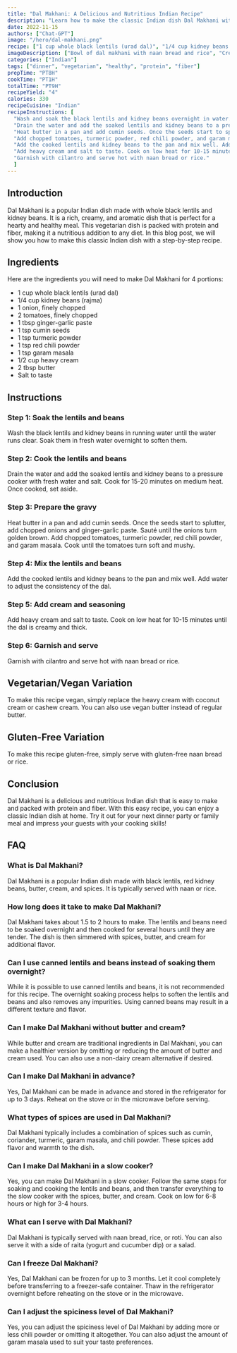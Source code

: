 ```yaml
---
title: "Dal Makhani: A Delicious and Nutritious Indian Recipe"
description: "Learn how to make the classic Indian dish Dal Makhani with this easy recipe. Packed with protein and fiber, this vegetarian dish is perfect for a hearty and healthy meal."
date: 2022-11-15
authors: ["Chat-GPT"]
image: "/hero/dal-makhani.png"
recipe: ["1 cup whole black lentils (urad dal)", "1/4 cup kidney beans (rajma)", "1 onion, finely chopped", "2 tomatoes, finely chopped", "1 tbsp ginger-garlic paste", "1 tsp cumin seeds", "1 tsp turmeric powder", "1 tsp red chili powder", "1 tsp garam masala", "1/2 cup heavy cream", "2 tbsp butter", "Salt to taste"]
imageDescription: ["Bowl of dal makhani with naan bread and rice", "Creamy and flavorful", "Rich and aromatic", "Hearty and nutritious"]
categories: ["Indian"]
tags: ["dinner", "vegetarian", "healthy", "protein", "fiber"]
prepTime: "PT8H"
cookTime: "PT1H"
totalTime: "PT9H"
recipeYield: "4"
calories: 330
recipeCuisine: "Indian"
recipeInstructions: [
  "Wash and soak the black lentils and kidney beans overnight in water.",
  "Drain the water and add the soaked lentils and kidney beans to a pressure cooker with fresh water and salt. Cook for 15-20 minutes on medium heat.",
  "Heat butter in a pan and add cumin seeds. Once the seeds start to splutter, add chopped onions and ginger-garlic paste. Sauté until the onions turn golden brown.",
  "Add chopped tomatoes, turmeric powder, red chili powder, and garam masala. Cook until the tomatoes turn soft and mushy.",
  "Add the cooked lentils and kidney beans to the pan and mix well. Add water to adjust the consistency of the dal.",
  "Add heavy cream and salt to taste. Cook on low heat for 10-15 minutes until the dal is creamy and thick.",
  "Garnish with cilantro and serve hot with naan bread or rice."
  ]
---
```


## Introduction

Dal Makhani is a popular Indian dish made with whole black lentils and kidney beans. It is a rich, creamy, and aromatic dish that is perfect for a hearty and healthy meal. This vegetarian dish is packed with protein and fiber, making it a nutritious addition to any diet. In this blog post, we will show you how to make this classic Indian dish with a step-by-step recipe.

## Ingredients

Here are the ingredients you will need to make Dal Makhani for 4 portions:
- 1 cup whole black lentils (urad dal)
- 1/4 cup kidney beans (rajma)
- 1 onion, finely chopped
- 2 tomatoes, finely chopped
- 1 tbsp ginger-garlic paste
- 1 tsp cumin seeds
- 1 tsp turmeric powder
- 1 tsp red chili powder
- 1 tsp garam masala
- 1/2 cup heavy cream
- 2 tbsp butter
- Salt to taste

## Instructions

### Step 1: Soak the lentils and beans

Wash the black lentils and kidney beans in running water until the water runs clear. Soak them in fresh water overnight to soften them.

### Step 2: Cook the lentils and beans

Drain the water and add the soaked lentils and kidney beans to a pressure cooker with fresh water and salt. Cook for 15-20 minutes on medium heat. Once cooked, set aside.

### Step 3: Prepare the gravy

Heat butter in a pan and add cumin seeds. Once the seeds start to splutter, add chopped onions and ginger-garlic paste. Sauté until the onions turn golden brown. Add chopped tomatoes, turmeric powder, red chili powder, and garam masala. Cook until the tomatoes turn soft and mushy.

### Step 4: Mix the lentils and beans

Add the cooked lentils and kidney beans to the pan and mix well. Add water to adjust the consistency of the dal.

### Step 5: Add cream and seasoning

Add heavy cream and salt to taste. Cook on low heat for 10-15 minutes until the dal is creamy and thick.

### Step 6: Garnish and serve

Garnish with cilantro and serve hot with naan bread or rice.

## Vegetarian/Vegan Variation

To make this recipe vegan, simply replace the heavy cream with coconut cream or cashew cream. You can also use vegan butter instead of regular butter.

## Gluten-Free Variation

To make this recipe gluten-free, simply serve with gluten-free naan bread or rice.

## Conclusion

Dal Makhani is a delicious and nutritious Indian dish that is easy to make and packed with protein and fiber. With this easy recipe, you can enjoy a classic Indian dish at home. Try it out for your next dinner party or family meal and impress your guests with your cooking skills!

## FAQ

### What is Dal Makhani?

Dal Makhani is a popular Indian dish made with black lentils, red kidney beans, butter, cream, and spices. It is typically served with naan or rice.

### How long does it take to make Dal Makhani?

Dal Makhani takes about 1.5 to 2 hours to make. The lentils and beans need to be soaked overnight and then cooked for several hours until they are tender. The dish is then simmered with spices, butter, and cream for additional flavor.

### Can I use canned lentils and beans instead of soaking them overnight?

While it is possible to use canned lentils and beans, it is not recommended for this recipe. The overnight soaking process helps to soften the lentils and beans and also removes any impurities. Using canned beans may result in a different texture and flavor.

### Can I make Dal Makhani without butter and cream?

While butter and cream are traditional ingredients in Dal Makhani, you can make a healthier version by omitting or reducing the amount of butter and cream used. You can also use a non-dairy cream alternative if desired.

### Can I make Dal Makhani in advance?

Yes, Dal Makhani can be made in advance and stored in the refrigerator for up to 3 days. Reheat on the stove or in the microwave before serving.

### What types of spices are used in Dal Makhani?

Dal Makhani typically includes a combination of spices such as cumin, coriander, turmeric, garam masala, and chili powder. These spices add flavor and warmth to the dish.

### Can I make Dal Makhani in a slow cooker?

Yes, you can make Dal Makhani in a slow cooker. Follow the same steps for soaking and cooking the lentils and beans, and then transfer everything to the slow cooker with the spices, butter, and cream. Cook on low for 6-8 hours or high for 3-4 hours.

### What can I serve with Dal Makhani?

Dal Makhani is typically served with naan bread, rice, or roti. You can also serve it with a side of raita (yogurt and cucumber dip) or a salad.

### Can I freeze Dal Makhani?

Yes, Dal Makhani can be frozen for up to 3 months. Let it cool completely before transferring to a freezer-safe container. Thaw in the refrigerator overnight before reheating on the stove or in the microwave.

### Can I adjust the spiciness level of Dal Makhani?

Yes, you can adjust the spiciness level of Dal Makhani by adding more or less chili powder or omitting it altogether. You can also adjust the amount of garam masala used to suit your taste preferences.
